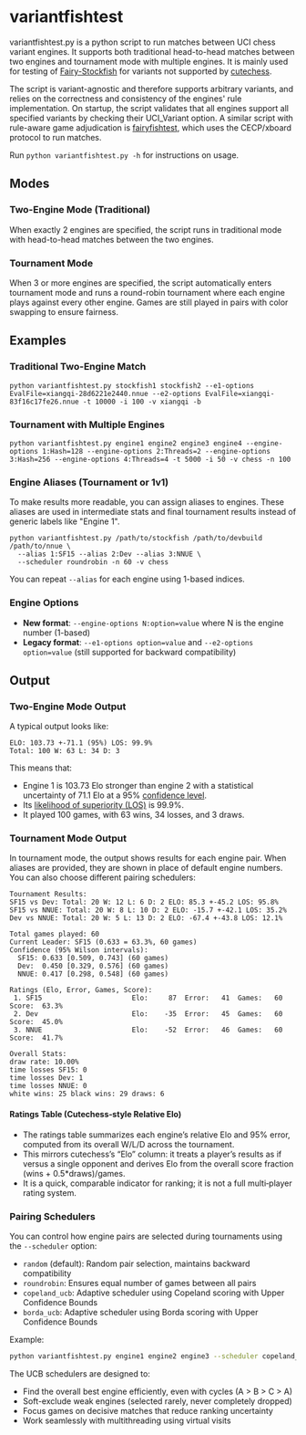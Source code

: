 # variantfishtest

variantfishtest.py is a python script to run matches between UCI chess variant engines. It supports both traditional head-to-head matches between two engines and tournament mode with multiple engines. It is mainly used for testing of [Fairy-Stockfish](https://github.com/ianfab/Fairy-Stockfish) for variants not supported by [cutechess](https://github.com/cutechess/cutechess).

The script is variant-agnostic and therefore supports arbitrary variants, and relies on the correctness and consistency of the engines' rule implementation. On startup, the script validates that all engines support all specified variants by checking their UCI_Variant option. A similar script with rule-aware game adjudication is [fairyfishtest](https://github.com/ianfab/fairyfishtest), which uses the CECP/xboard protocol to run matches.

Run `python variantfishtest.py -h` for instructions on usage.

## Modes

### Two-Engine Mode (Traditional)
When exactly 2 engines are specified, the script runs in traditional mode with head-to-head matches between the two engines.

### Tournament Mode
When 3 or more engines are specified, the script automatically enters tournament mode and runs a round-robin tournament where each engine plays against every other engine. Games are still played in pairs with color swapping to ensure fairness.

## Examples

### Traditional Two-Engine Match
```
python variantfishtest.py stockfish1 stockfish2 --e1-options EvalFile=xiangqi-28d6221e2440.nnue --e2-options EvalFile=xiangqi-83f16c17fe26.nnue -t 10000 -i 100 -v xiangqi -b
```

### Tournament with Multiple Engines
```
python variantfishtest.py engine1 engine2 engine3 engine4 --engine-options 1:Hash=128 --engine-options 2:Threads=2 --engine-options 3:Hash=256 --engine-options 4:Threads=4 -t 5000 -i 50 -v chess -n 100
```

### Engine Aliases (Tournament or 1v1)
To make results more readable, you can assign aliases to engines. These aliases are used in intermediate stats and final tournament results instead of generic labels like "Engine 1".

```
python variantfishtest.py /path/to/stockfish /path/to/devbuild /path/to/nnue \
  --alias 1:SF15 --alias 2:Dev --alias 3:NNUE \
  --scheduler roundrobin -n 60 -v chess
```

You can repeat `--alias` for each engine using 1-based indices.

### Engine Options
- **New format**: `--engine-options N:option=value` where N is the engine number (1-based)
- **Legacy format**: `--e1-options option=value` and `--e2-options option=value` (still supported for backward compatibility)

## Output

### Two-Engine Mode Output
A typical output looks like:
```
ELO: 103.73 +-71.1 (95%) LOS: 99.9%
Total: 100 W: 63 L: 34 D: 3
```
This means that:
* Engine 1 is 103.73 Elo stronger than engine 2 with a statistical uncertainty of 71.1 Elo at a 95% [confidence level](https://en.wikipedia.org/wiki/Confidence_interval).
* Its [likelihood of superiority (LOS)](https://www.chessprogramming.org/Match_Statistics#Likelihood_of_superiority) is 99.9%.
* It played 100 games, with 63 wins, 34 losses, and 3 draws.

### Tournament Mode Output
In tournament mode, the output shows results for each engine pair. When aliases are provided, they are shown in place of default engine numbers. You can also choose different pairing schedulers:

```
Tournament Results:
SF15 vs Dev: Total: 20 W: 12 L: 6 D: 2 ELO: 85.3 +-45.2 LOS: 95.8%
SF15 vs NNUE: Total: 20 W: 8 L: 10 D: 2 ELO: -15.7 +-42.1 LOS: 35.2%
Dev vs NNUE: Total: 20 W: 5 L: 13 D: 2 ELO: -67.4 +-43.8 LOS: 12.1%

Total games played: 60
Current Leader: SF15 (0.633 = 63.3%, 60 games)
Confidence (95% Wilson intervals):
  SF15: 0.633 [0.509, 0.743] (60 games)
  Dev:  0.450 [0.329, 0.576] (60 games)
  NNUE: 0.417 [0.298, 0.548] (60 games)

Ratings (Elo, Error, Games, Score):
 1. SF15                      Elo:     87  Error:   41  Games:   60  Score:  63.3%
 2. Dev                       Elo:    -35  Error:   45  Games:   60  Score:  45.0%
 3. NNUE                      Elo:    -52  Error:   46  Games:   60  Score:  41.7%

Overall Stats:
draw rate: 10.00%
time losses SF15: 0
time losses Dev: 1
time losses NNUE: 0
white wins: 25 black wins: 29 draws: 6
```

#### Ratings Table (Cutechess‑style Relative Elo)
- The ratings table summarizes each engine’s relative Elo and 95% error, computed from its overall W/L/D across the tournament.
- This mirrors cutechess’s “Elo” column: it treats a player’s results as if versus a single opponent and derives Elo from the overall score fraction (wins + 0.5*draws)/games.
- It is a quick, comparable indicator for ranking; it is not a full multi‑player rating system.

### Pairing Schedulers

You can control how engine pairs are selected during tournaments using the `--scheduler` option:

- `random` (default): Random pair selection, maintains backward compatibility
- `roundrobin`: Ensures equal number of games between all pairs
- `copeland_ucb`: Adaptive scheduler using Copeland scoring with Upper Confidence Bounds
- `borda_ucb`: Adaptive scheduler using Borda scoring with Upper Confidence Bounds

Example:
```bash
python variantfishtest.py engine1 engine2 engine3 --scheduler copeland_ucb
```

The UCB schedulers are designed to:
- Find the overall best engine efficiently, even with cycles (A > B > C > A)
- Soft-exclude weak engines (selected rarely, never completely dropped)
- Focus games on decisive matches that reduce ranking uncertainty
- Work seamlessly with multithreading using virtual visits

